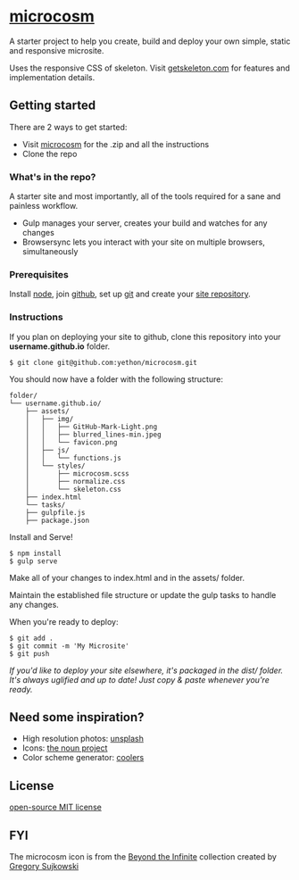 # <a href="http://microcosm.site" target="_blank">microcosm</a>
A starter project to help you create, build and deploy your own simple, static and responsive microsite.

Uses the responsive CSS of skeleton. Visit <a href="http://getskeleton.com" target="_blank">getskeleton.com</a> for features and implementation details.

## Getting started

There are 2 ways to get started:

- Visit <a href="http://microcosm.site" target="_blank">microcosm</a> for the .zip and all the instructions
- Clone the repo

### What's in the repo?

A starter site and most importantly, all of the tools required for a sane and painless workflow.

- Gulp manages your server, creates your build and watches for any changes
- Browsersync lets you interact with your site on multiple browsers, simultaneously

### Prerequisites

Install <a href="http://nodejs.org" target="_blank">node</a>, join <a
href="https://github.com/join" target="_blank">github</a>, set up <a
href="https://help.github.com/articles/set-up-git/"
target="_blank">git</a> and create your <a
href="https://pages.github.com/" target="_blank">site
repository</a>.

### Instructions

If you plan on deploying your site to github, clone this repository into your **username.github.io** folder.

```
$ git clone git@github.com:yethon/microcosm.git
```

You should now have a folder with the following structure:

```
folder/
└── username.github.io/
    ├── assets/
    │   ├── img/
    │   │   ├── GitHub-Mark-Light.png
    │   │   ├── blurred_lines-min.jpeg
    │   │   └── favicon.png
    │   ├── js/
    │   │   └── functions.js
    │   └── styles/
    │       ├── microcosm.scss
    │       ├── normalize.css
    │       └── skeleton.css
    ├── index.html
    └── tasks/
    ├── gulpfile.js
    ├── package.json
```

Install and Serve!

```
$ npm install
$ gulp serve
```

Make all of your changes to index.html and in the assets/ folder.

Maintain the established file structure or update the gulp tasks to handle any changes.

When you're ready to deploy:

```
$ git add .
$ git commit -m 'My Microsite'
$ git push
```

*If you'd like to deploy your site elsewhere, it's packaged in the dist/ folder. It's always uglified and up to date! Just copy & paste whenever you're ready.*

## Need some inspiration?

- High resolution photos: <a href="https://unsplash.com" target="_blank">unsplash</a>
- Icons: <a href="https://thenounproject.com" target="_blank">the noun
  project</a>
- Color scheme generator: <a href="https://coolors.co" target="_blank">coolers</a>

## License

[open-source MIT license](https://github.com/dhg/Skeleton/blob/master/LICENSE.md)

## FYI

The microcosm icon is from the <a href="https://thenounproject.com/GregSuj/collection/beyond-the-infinite/" target="_blank">Beyond the Infinite</a> collection created by <a href="http://gregory.sujkowski.fr/" target="_blank">Gregory
Sujkowski</a>
